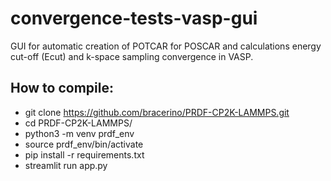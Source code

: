 # convergence-tests-vasp-gui
GUI for automatic creation of POTCAR for POSCAR and calculations energy cut-off (Ecut) and k-space sampling convergence in VASP.

## How to compile:
- git clone https://github.com/bracerino/PRDF-CP2K-LAMMPS.git  
- cd PRDF-CP2K-LAMMPS/  
- python3 -m venv prdf_env  
- source prdf_env/bin/activate  
- pip install -r requirements.txt   
- streamlit run app.py 
